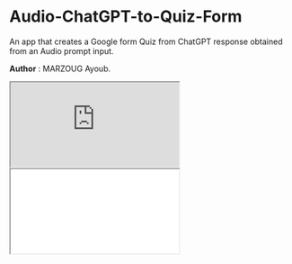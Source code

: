 # Audio-ChatGPT-to-Quiz-Form

An app that creates a Google form Quiz from ChatGPT response obtained from an Audio prompt input.

**Author** : MARZOUG Ayoub.

<!DOCTYPE html>
<html>
<body>
  
  <iframe src="https://drive.google.com/file/d/1W8VYkVUrzUGvIF-I9ylQ8P2m3dSl1uhc/view?usp=drive_link" ></iframe>
  
  <!--aloow full screen add tag -->
  
<iframe allowfullscreen="allowfullscreen" src="your_page_url/preview" ></iframe>

</body>
</html>
